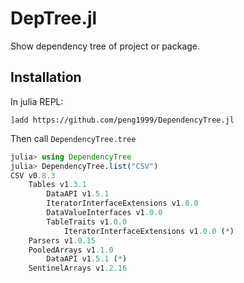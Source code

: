 # DepTree.jl

Show dependency tree of project or package.

## Installation

In julia REPL:

```
]add https://github.com/peng1999/DependencyTree.jl
```

Then call `DependencyTree.tree`

```julia
julia> using DependencyTree
julia> DependencyTree.list("CSV")
CSV v0.8.3
    Tables v1.3.1
        DataAPI v1.5.1
        IteratorInterfaceExtensions v1.0.0
        DataValueInterfaces v1.0.0
        TableTraits v1.0.0
            IteratorInterfaceExtensions v1.0.0 (*)
    Parsers v1.0.15
    PooledArrays v1.1.0
        DataAPI v1.5.1 (*)
    SentinelArrays v1.2.16
```
